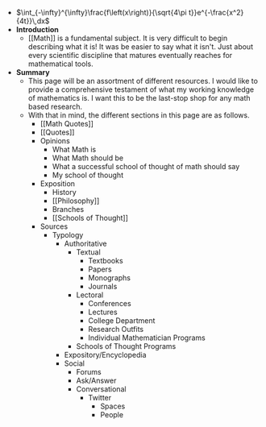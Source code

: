 - $\int_{-\infty}^{\infty}\frac{f\left(x\right)}{\sqrt{4\pi t}}e^{-\frac{x^2}{4t}}\,dx$
- **Introduction**
	- [[Math]] is a fundamental subject. It is very difficult to begin describing what it is! It was be easier to say what it isn't. Just about every scientific discipline that matures eventually reaches for mathematical tools.
- **Summary**
	- This page will be an assortment of different resources. I would like to provide a comprehensive testament of what my working knowledge of mathematics is. I want this to be the last-stop shop for any math based research.
	- With that in mind, the different sections in this page are as follows.
		- [[Math Quotes]]
		- [[Quotes]]
		- Opinions
			- What Math is
			- What Math should be
			- What a successful school of thought of math should say
			- My school of thought
		- Exposition
			- History
			- [[Philosophy]]
			- Branches
			- [[Schools of Thought]]
		- Sources
			- Typology
				- Authoritative
					- Textual
						- Textbooks
						- Papers
						- Monographs
						- Journals
					- Lectoral
						- Conferences
						- Lectures
						- College Department
						- Research Outfits
						- Individual Mathematician Programs
					- Schools of Thought Programs
				- Expository/Encyclopedia
				- Social
					- Forums
					- Ask/Answer
					- Conversational
						- Twitter
							- Spaces
							- People
